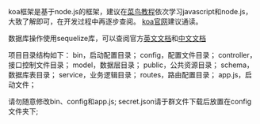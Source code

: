 koa框架是基于node.js的框架，建议在[菜鸟教程](https://www.runoob.com/)依次学习javascript和node.js，大致了解即可，在开发过程中再逐步查阅。
[koa官网](https://koa.bootcss.com/)建议通读。

数据库操作使用sequelize库，可以查阅官方[英文文档](https://sequelize.org/master/)和[中文文档](https://github.com/demopark/sequelize-docs-Zh-CN)

项目目录结构如下：
bin，启动配置目录；
config，配置文件目录；
controller，接口控制文件目录；
model，数据层目录；
public，公共资源目录；
schema，数据库表目录；
service，业务逻辑目录；
routes，路由配置目录；
app.js，启动文件；

请勿随意修改bin、config和app.js;
secret.json请于群文件下载后放置在config文件夹下;

